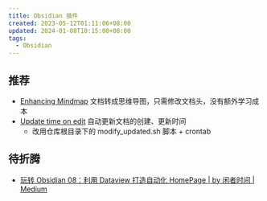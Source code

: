 ```yaml
---
title: Obsidian 插件
created: 2023-05-12T01:11:06+08:00
updated: 2024-01-08T10:15:00+08:00
tags:
  - Obsidian
---
```


## 推荐

- [Enhancing Mindmap](https://github.com/MarkMindCkm/obsidian-enhancing-mindmap) 文档转成思维导图，只需修改文档头，没有额外学习成本
- [Update time on edit](obsidian://show-plugin?id=update-time-on-edit) 自动更新文档的创建、更新时间
  - 改用仓库根目录下的 modify_updated.sh 脚本 + crontab

## 待折腾

- [玩转 Obsidian 08：利用 Dataview 打造自动化 HomePage | by 闲者时间 | Medium](https://xianzheshijian.medium.com/%E7%8E%A9%E8%BD%AC-obsidian-08-%E5%88%A9%E7%94%A8-dataview-%E6%89%93%E9%80%A0%E8%87%AA%E5%8A%A8%E5%8C%96-homepage-821ffaeb1348)

